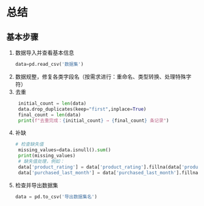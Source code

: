 # 总结
## 基本步骤
1. 数据导入并查看基本信息
   ```python
   data=pd.read_csv('数据集')
   ```
2. 数据规整，修复各类字段名（按需求进行：重命名、类型转换、处理特殊字符）
3. 去重
   ```python
    initial_count = len(data)
    data.drop_duplicates(keep="first",inplace=True)
    final_count = len(data)
    print(f"去重完成：{initial_count} → {final_count} 条记录")
   ```
4. 补缺
   ```python
   # 检查缺失值
    missing_values=data.isnull().sum()
    print(missing_values)
    # 缺失值处理，例如：
    data['product_rating'] = data['product_rating'].fillna(data['product_rating'].median())
    data['purchased_last_month'] = data['purchased_last_month'].fillna(0)
    ```
5. 检查并导出数据集
    ```python
    data = pd.to_csv('导出数据集名')
    ```